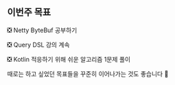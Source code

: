 ## 이번주 목표

❎ Netty ByteBuf 공부하기    

❎ Query DSL 강의 계속  

❎ Kotlin 적응하기 위해 쉬운 알고리즘 1문제 풀이  

때로는 하고 싶었던 목표들을 꾸준히 이어나가는 것도 좋습니다 🏁  